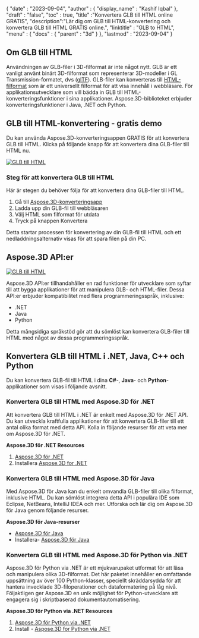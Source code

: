 {
  "date" : "2023-09-04",
  "author" : {
    "display_name" : "Kashif Iqbal"
},
  "draft" : "false",
  "toc" : true,
  "title" :"Konvertera GLB till HTML online GRATIS",
  "description":"Lär dig om GLB till HTML-konvertering och konvertera GLB till HTML GRATIS online.",
  "linktitle" : "GLB to HTML",
  "menu" : {
    "docs" : {
      "parent" : "3d"
}
},
  "lastmod" : "2023-09-04"
}

## Om GLB till HTML

Användningen av GLB-filer i 3D-filformat är inte något nytt. GLB är ett vanligt använt binärt 3D-filformat som representerar 3D-modeller i GL Transmission-formatet, dvs ([glTF](/sv/3d/gltf/)). GLB-filer kan konverteras till [HTML-filformat](/sv/web/html/) som är ett universellt filformat för att visa innehåll i webbläsare. För applikationsutvecklare som vill bädda in GLB till HTML-konverteringsfunktioner i sina applikationer. Aspose.3D-biblioteket erbjuder konverteringsfunktioner i Java, .NET och Python.

## GLB till HTML-konvertering - gratis demo

Du kan använda Aspose.3D-konverteringsappen GRATIS för att konvertera GLB till HTML. Klicka på följande knapp för att konvertera dina GLB-filer till HTML nu.

[![GLB till HTML](../glb-to-html.png)](https://products.aspose.app/3d/conversion/glb-to-html)

### Steg för att konvertera GLB till HTML

Här är stegen du behöver följa för att konvertera dina GLB-filer till HTML.

1. Gå till [Aspose.3D-konverteringsapp](https://products.aspose.app/3d/conversion/glb-to-html)
1. Ladda upp din GLB-fil till webbläsaren
1. Välj HTML som filformat för utdata
1. Tryck på knappen Konvertera

Detta startar processen för konvertering av din GLB-fil till HTML och ett nedladdningsalternativ visas för att spara filen på din PC.

## Aspose.3D API:er

[![GLB till HTML](../try-aspose-3d.png)](https://products.aspose.com/3d/)

Aspose.3D API:er tillhandahåller en rad funktioner för utvecklare som syftar till att bygga applikationer för att manipulera GLB- och HTML-filer. Dessa API:er erbjuder kompatibilitet med flera programmeringsspråk, inklusive:

- .NET
- Java
- Python

Detta mångsidiga språkstöd gör att du sömlöst kan konvertera GLB-filer till HTML med något av dessa programmeringsspråk.

## Konvertera GLB till HTML i .NET, Java, C++ och Python

Du kan konvertera GLB-fil till HTML i dina **C#**-, **Java**- och **Python**-applikationer som visas i följande avsnitt.

### Konvertera GLB till HTML med Aspose.3D för .NET

Att konvertera GLB till HTML i .NET är enkelt med Aspose.3D för .NET API. Du kan utveckla kraftfulla applikationer för att konvertera GLB-filer till ett antal olika format med detta API. Kolla in följande resurser för att veta mer om Aspose.3D för .NET.

**Aspose.3D för .NET Resources**

1. [Aspose.3D för .NET](https://products.aspose.com/3d/net/)
1. Installera [Aspose.3D for .NET](https://docs.aspose.com/3d/net/installation/)

### Konvertera GLB till HTML med Aspose.3D för Java

Med Aspose.3D för Java kan du enkelt omvandla GLB-filer till olika filformat, inklusive HTML. Du kan sömlöst integrera detta API i populära IDE som Eclipse, NetBeans, IntelliJ IDEA och mer. Utforska och lär dig om Aspose.3D för Java genom följande resurser.

**Aspose.3D för Java-resurser**

* [Aspose.3D för Java](https://products.aspose.com/3d/java/)
* Installera- [Aspose.3D för Java](https://docs.aspose.com/3d/java/installation/)

### Konvertera GLB till HTML med Aspose.3D för Python via .NET

Aspose.3D för Python via .NET är ett mjukvarupaket utformat för att läsa och manipulera olika 3D-filformat. Det här paketet innehåller en omfattande uppsättning av över 100 Python-klasser, speciellt skräddarsydda för att hantera invecklade 3D-filoperationer och dataformatering på låg nivå. Följaktligen ger Aspose.3D en unik möjlighet för Python-utvecklare att engagera sig i skriptbaserad dokumentautomatisering.

**Aspose.3D för Python via .NET Resources**

1. [Aspose.3D för Python via .NET](https://products.aspose.com/3d/python-net/)
1. Install - [Aspose.3D for Python via .NET](https://releases.aspose.com/3d/python-net/)

